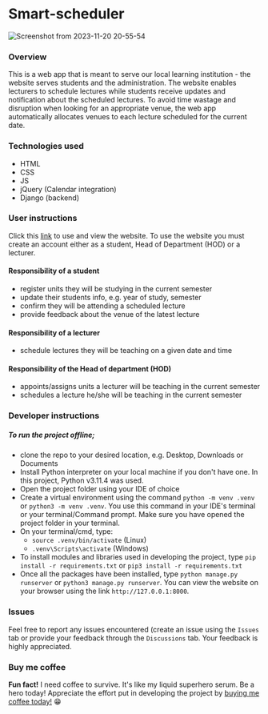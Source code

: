 # Smart-scheduler

![Screenshot from 2023-11-20 20-55-54](https://github.com/morikeli/smart-scheduler/assets/78599959/bc57ceb5-b2e8-41ae-b5bb-867273329033)


### Overview
  This is a web app that is meant to serve our local learning institution - the website serves students and the administration. The website enables lecturers to schedule lectures while students receive updates and notification about the scheduled lectures. To avoid time wastage and disruption when looking for an appropriate venue, the web app automatically allocates venues to each lecture scheduled for the current date.

### Technologies used
  - HTML
  - CSS
  - JS
  - jQuery (Calendar integration)
  - Django (backend)

### User instructions
  Click this [link](https://smart-schedule.onrender.com/auth/login) to use and view the website. To use the website you must create an account either as a student, Head of Department (HOD) or a lecturer.

#### Responsibility of a student
  - register units they will be studying in the current semester
  - update their students info, e.g. year of study, semester
  - confirm they will be attending a scheduled lecture
  - provide feedback about the venue of the latest lecture

#### Responsibility of a lecturer
  - schedule lectures they will be teaching on a given date and time

#### Responsibility of the Head of department (HOD)
  - appoints/assigns units a lecturer will be teaching in the current semester
  - schedules a lecture he/she will be teaching in the current semester

### Developer instructions
##### To run the project offline;
  - clone the repo to your desired location, e.g. Desktop, Downloads or Documents
  - Install Python interpreter on your local machine if you don't have one. In this project, Python v3.11.4 was used.
  - Open the project folder using your IDE of choice
  - Create a virtual environment using the command `python -m venv .venv` or `python3 -m venv .venv`. You use this command in your IDE's terminal or your terminal/Command prompt. Make sure you have opened the project folder in your terminal.
  - On your terminal/cmd, type:
    -  `source .venv/bin/activate` (Linux)
    -  `.venv\Scripts\activate`  (Windows)
  - To install modules and libraries used in developing the project, type `pip install -r requirements.txt` or `pip3 install -r requirements.txt`
  - Once all the packages have been installed, type `python manage.py runserver` or `python3 manage.py runserver`. You can view the website on your browser using the link `http://127.0.0.1:8000`.

### Issues
 Feel free to report any issues encountered (create an issue using the `Issues` tab or provide your feedback through the `Discussions` tab. Your feedback is highly appreciated.

### Buy me coffee
**Fun fact!**
  I need coffee to survive. It's like my liquid superhero serum. Be a hero today!
  Appreciate the effort put in developing the project by [buying me coffee today!](https://www.buymeacoffee.com/keli.io) 😁


